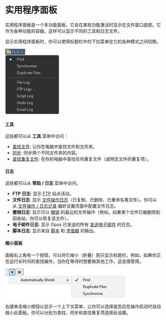 # 实用程序面板

实用程序面板是一个多功能面板，它会在某些功能激活时显示在文件窗口底部。它作为各种功能的容器，这样可以显示不同的工具和日志文件。

显示实用程序面板时，你可以使用标题栏中的下拉菜单在它的各种模式之间切换。

![](/Manual/images/media/13/utility_pane_dropdown.png)

#### 工具

这些都可以从 **工具** 菜单中访问：

- [查找文件](/Manual/images/media/13/utility_pane_dropdown.png): 让你在电脑中查找文件和文件夹。
- [同步](/Manual/file_operations/copying_moving_and_deleting_files/copying_updated_files/synchronize.zh.md): 同步两个不同文件夹的内容。
- [查找重复文件](/Manual/additional_functionality/duplicate_file_finder.zh.md): 在你的电脑中查找任何重复文件（或特定文件的重复项）。

#### 日志

这些都可以从 **帮助 / 日志** 菜单中访问。

- **FTP 日志**: 显示 [FTP](/Manual/ftp/README.zh.md) 站点活动。
- **文件日志**: 显示 [文件操作日志](/Manual/file_operations/tracking_and_undoing_file_operations.zh.md)（已复制、已删除、已重命名等文件）。你可以从 [文件操作 / 日志记录](/Manual/preferences/preferences_categories/file_operations/logging.zh.md) 偏好设置页面中配置文件日志。
- **撤销日志**: 显示可以 [撤销](/Manual/file_operations/tracking_and_undoing_file_operations.zh.md) 的最近的文件操作（例如，如果某个文件已被删除到回收站，你可以恢复该文件）。
- **电子邮件日志**: 显示 Opus 已发送的所有 [发送电子邮件](/Manual/preferences/preferences_categories/internet/email.zh.md) 的日志。
- **脚本日志**: 显示来自 [脚本](/Manual/scripting/README.zh.md) 和 [求值器](/Manual/evaluator/README.zh.md) 的输出。

#### 缩小面板

面板右上角有一个按钮，可以将它缩小（折叠）到只显示标题栏，例如，如果你正在运行长时间的查找操作，当你在等待时想要做其他工作，这会很管用。

![](/Manual/images/media/13/utilpane_shrink.png)

右键单击缩小按钮以显示一个上下文菜单，让你可以选择是否应在操作启动时自动缩小此面板。你可以分别为查找、同步和查找重复项选择此设置。